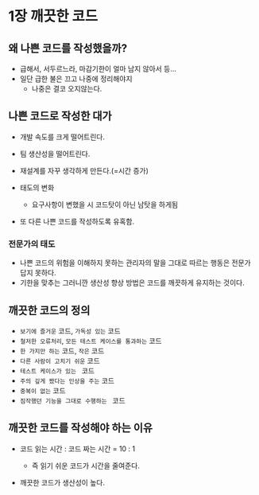 # 1장 깨끗한 코드

## 왜 나쁜 코드를 작성했을까?
- 급해서, 서두르느라, 마감기한이 얼마 남지 않아서 등...
- 일단 급한 불은 끄고 나중에 정리해야지
    - 나중은 결코 오지않는다.
    
## 나쁜 코드로 작성한 대가
- 개발 속도를 크게 떨어트린다.
- 팀 생산성을 떨어트린다.
- 재설계를 자꾸 생각하게 만든다.(=시간 증가)
- 태도의 변화 
    - 요구사항이 변했을 시 코드탓이 아닌 남탓을 하게됨
    
- 또 다른 나쁜 코드를 작성하도록 유혹함.
    
### 전문가의 태도
- 나쁜 코드의 위험을 이해하지 못하는 관리자의 말을 그대로 따르는 행동은 전문가 답지 못하다.
- 기한을 맞추는 그러니깐 생산성 향상 방법은 코드를 깨끗하게 유지하는 것이다.

## 깨끗한 코드의 정의
- `보기에 즐거운` 코드, `가독성 있는` 코드
- `철저한 오류처리`, `모든 테스트 케이스를 통과하는` 코드
- `한 가지만 하는` 코드, `작은` 코드
- `다른 사람이 고치기 쉬운` 코드
- `테스트 케이스가 있는 ` 코드
- `주의 깊게 짰다는 인상을 주는` 코드
- `중복이 없는` 코드
- `짐작했던 기능을 그대로 수행하는 ` 코드

## 깨끗한 코드를 작성해야 하는 이유
- 코드 읽는 시간  : 코드 짜는 시간 = 10 : 1
    - 즉 읽기 쉬운 코드가 시간을 줄여준다.
    
- 깨끗한 코드가 생산성이 높다.
